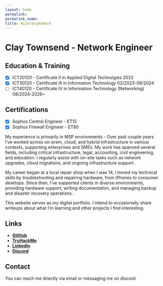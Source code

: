 ```yaml
---
layout: home
permalink: 
permalink_name:
title: WizardryAtWork
---
```

# Clay Townsend - Network Engineer

## Education & Training
- [X] ICT20120 - Certificate II in Applied Digital Technolgies 2022
- [X] ICT30120 - Certificate III in Information Technology 02/2023-08/2024
- [ ] ICT40120 - Certificate IV in Information Technology (Networking) 08/2024-2026~
  
## Certifications
- [X] Sophos Central Engineer - ET15
- [X] Sophos Firewall Engineer - ET80

My experience is primarily in MSP environments - Over past couple years I’ve worked across on-prem, cloud, and hybrid infrastructure in various contexts, supporting enterprises and SMEs. My work has spanned several fields, including critical infrastructure, legal, accounting, civil engineering, and education. I regularly assist with on-site tasks such as network upgrades, cloud migrations, and ongoing infrastructure support.

My career began at a local repair shop when I was 14, I honed my technical skills by troubleshooting and repairing hardware, from iPhones to consumer desktops. Since then, I’ve supported clients in diverse environments, providing hardware support, writing documentation, and managing backup and disaster recovery operations.

This website serves as my digital portfolio. I intend to occasionally share writeups about what I’m learning and other projects I find interesting.

## Links

- **[GitHub]( https://github.com/yokoszn)**
- **[TryHackMe](https://tryhackme.com/r/p/yokoszn)**
- **[LinkedIn](https://au.linkedin.com/in/clay-townsend-755177277)**
- **[Discord](https://discord.gg/nDyWQzNwmC)**

## Contact

You can reach me directly via email or messaging me on discord. 
